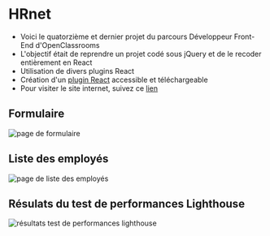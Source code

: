# HRnet
- Voici le quatorzième et dernier projet du parcours Développeur Front-End d'OpenClassrooms
- L'objectif était de reprendre un projet codé sous jQuery et de le recoder entièrement en React
- Utilisation de divers plugins React
- Création d'un [plugin React](https://www.npmjs.com/package/jeireme-react-modal) accessible et téléchargeable
- Pour visiter le site internet, suivez ce [lien](https://jeireme.github.io/JeremiePiard_14_02112022/)

## Formulaire
![page de formulaire](https://i.ibb.co/Th9hgZS/form-page-screen.jpg)
## Liste des employés
![page de liste des employés](https://i.ibb.co/N2sXFXL/employee-list-page.jpg)
## Résulats du test de performances Lighthouse
![résultats test de performances lighthouse](https://i.ibb.co/Nm73rL4/feux-artifices.gif)
